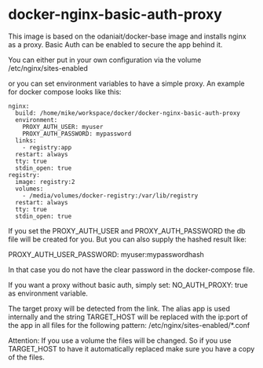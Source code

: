 # docker-nginx-basic-auth-proxy

This image is based on the odaniait/docker-base image and installs nginx as a proxy. Basic Auth can be enabled to secure the app behind it.

You can either put in your own configuration via the volume
/etc/nginx/sites-enabled

or you can set environment variables to have a simple proxy. An example for docker compose looks like this:

```
nginx:
  build: /home/mike/workspace/docker/docker-nginx-basic-auth-proxy
  environment:
    PROXY_AUTH_USER: myuser
    PROXY_AUTH_PASSWORD: mypassword
  links:
    - registry:app
  restart: always
  tty: true
  stdin_open: true
registry:
  image: registry:2
  volumes:
    - /media/volumes/docker-registry:/var/lib/registry
  restart: always
  tty: true
  stdin_open: true
```

If you set the PROXY_AUTH_USER and PROXY_AUTH_PASSWORD the db file will be created for you. But you can also supply the
hashed result like:

PROXY_AUTH_USER_PASSWORD: myuser:mypasswordhash

In that case you do not have the clear password in the docker-compose file.

If you want a proxy without basic auth, simply set:
NO_AUTH_PROXY: true
as environment variable.

The target proxy will be detected from the link. The alias app is used internally and the string TARGET_HOST will be replaced
with the ip:port of the app in all files for the following pattern:
/etc/nginx/sites-enabled/*.conf

Attention:
If you use a volume the files will be changed. So if you use TARGET_HOST to have it automatically replaced make sure you have a copy
of the files.
